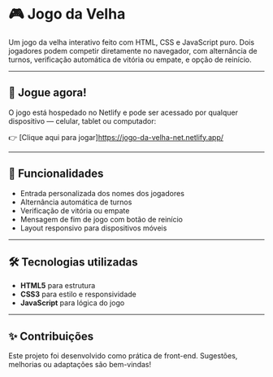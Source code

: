 # 🎮 Jogo da Velha

Um jogo da velha interativo feito com HTML, CSS e JavaScript puro. Dois jogadores podem competir diretamente no navegador, com alternância de turnos, verificação automática de vitória ou empate, e opção de reinício.

---

## 📱 Jogue agora!

O jogo está hospedado no Netlify e pode ser acessado por qualquer dispositivo — celular, tablet ou computador:

👉 [Clique aqui para jogar]https://jogo-da-velha-net.netlify.app/

---

## 🧠 Funcionalidades

- Entrada personalizada dos nomes dos jogadores
- Alternância automática de turnos
- Verificação de vitória ou empate
- Mensagem de fim de jogo com botão de reinício
- Layout responsivo para dispositivos móveis

---

## 🛠️ Tecnologias utilizadas

- **HTML5** para estrutura
- **CSS3** para estilo e responsividade
- **JavaScript** para lógica do jogo

---

## ✨ Contribuições

Este projeto foi desenvolvido como prática de front-end. Sugestões, melhorias ou adaptações são bem-vindas!


